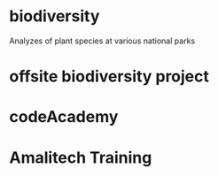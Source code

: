 # biodiversity
 Analyzes of plant species at various national parks
# offsite biodiversity project
# codeAcademy
# Amalitech Training 
